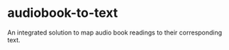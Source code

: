 audiobook-to-text
=================

An integrated solution to map audio book readings to their corresponding text.